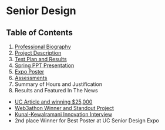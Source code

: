 <base target="_blank">

# Senior Design

## Table of Contents

1. <a href="https://github.com/Kunalkrk/SeniorDesign/blob/main/ProfessionalBiography.md">Professional Biography</a>
2. [Project Description](https://github.com/Kunalkrk/SeniorDesign/blob/main/Project-Description.md)
3. [Test Plan and Results](https://github.com/Kunalkrk/SeniorDesign/blob/main/TestPlan.md)
4. [Spring PPT Presentation](https://docs.google.com/presentation/d/1hpCTVpuqlhDYpJtbH3zVWwCaSvv8Bow_eG0KBHfq-yg/edit?usp=sharing)
5. [Expo Poster](https://mailuc-my.sharepoint.com/:b:/g/personal/kewalrkr_mail_uc_edu/EVAIWJN17fJPgyjwks8UpuAB6DbWekCPeww-Hb1fjQ70LQ?e=uzVNkU)
6. [Assessments](https://github.com/Kunalkrk/SeniorDesign/blob/main/Assessments.md)
7. Summary of Hours and Justification
8. Results and Featured In The News
 * [UC Article and winning $25,000](https://www.uc.edu/news/articles/2022/11/uc-team-wins-first-place-in-international-hackathon.html)
 * [Web3athon Winner and Standout Project](https://www.prnewswire.com/news-releases/web3athon--the-largest-multi-chain-people-first-crypto-hackathon--announces-32-winners-and-15-standouts-301656982.html)
 * [Kunal-Kewalramani Innovation Interview](https://www.youtube.com/watch?v=KXiBAh7FGlo)
 * 2nd place Winner for Best Poster at UC Senior Design Expo


